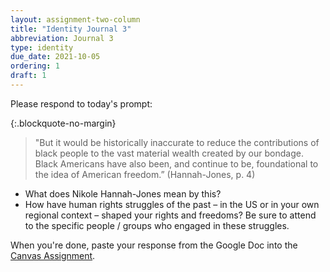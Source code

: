 ```yaml
---
layout: assignment-two-column
title: "Identity Journal 3"
abbreviation: Journal 3
type: identity
due_date: 2021-10-05
ordering: 1
draft: 1
---
```


Please respond to today's prompt:


{:.blockquote-no-margin}
> "But it would be historically inaccurate to reduce the contributions of black people to the vast material wealth created by our bondage. Black Americans have also been, and continue to be, foundational to the idea of American freedom.” (Hannah-Jones, p. 4)

* What does Nikole Hannah-Jones mean by this? 
* How have human rights struggles of the past – in the US or in your own regional context – shaped your rights and freedoms?  Be sure to attend to the specific people / groups who engaged in these struggles.

When you're done, paste your response from the Google Doc into the <a href="https://canvas.northwestern.edu/courses/130544/assignments/849280/">Canvas Assignment</a>.

